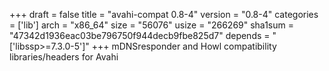+++
draft = false
title = "avahi-compat 0.8-4"
version = "0.8-4"
categories = ['lib']
arch = "x86_64"
size = "56076"
usize = "266269"
sha1sum = "47342d1936eac03be796750f944decb9fbe825d7"
depends = "['libssp>=7.3.0-5']"
+++
mDNSresponder and Howl compatibility libraries/headers for Avahi